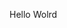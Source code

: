 Hello Wolrd









































































































































































































































































































































































































































































































































































































































































































































































































































































































































































































































































































































































































































































































































































































































































































































































































































































































































































































































































































































































































































































































































































































































































































































































































































































































































